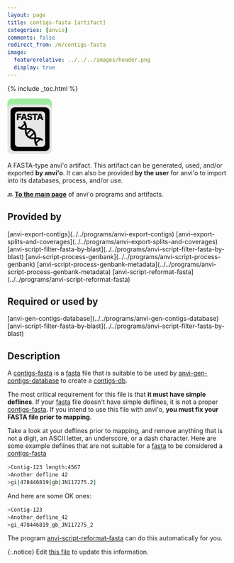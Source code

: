 ```yaml
---
layout: page
title: contigs-fasta [artifact]
categories: [anvio]
comments: false
redirect_from: /m/contigs-fasta
image:
  featurerelative: ../../../images/header.png
  display: true
---
```



{% include _toc.html %}


<img src="../../images/icons/FASTA.png" alt="FASTA" style="width:100px; border:none" />

A FASTA-type anvi'o artifact. This artifact can be generated, used, and/or exported **by anvi'o**. It can also be provided **by the user** for anvi'o to import into its databases, process, and/or use.

🔙 **[To the main page](../../)** of anvi'o programs and artifacts.

## Provided by


<p style="text-align: left" markdown="1"><span class="artifact-p">[anvi-export-contigs](../../programs/anvi-export-contigs)</span> <span class="artifact-p">[anvi-export-splits-and-coverages](../../programs/anvi-export-splits-and-coverages)</span> <span class="artifact-p">[anvi-script-filter-fasta-by-blast](../../programs/anvi-script-filter-fasta-by-blast)</span> <span class="artifact-p">[anvi-script-process-genbank](../../programs/anvi-script-process-genbank)</span> <span class="artifact-p">[anvi-script-process-genbank-metadata](../../programs/anvi-script-process-genbank-metadata)</span> <span class="artifact-p">[anvi-script-reformat-fasta](../../programs/anvi-script-reformat-fasta)</span></p>


## Required or used by


<p style="text-align: left" markdown="1"><span class="artifact-r">[anvi-gen-contigs-database](../../programs/anvi-gen-contigs-database)</span> <span class="artifact-r">[anvi-script-filter-fasta-by-blast](../../programs/anvi-script-filter-fasta-by-blast)</span></p>


## Description

A <span class="artifact-n">[contigs-fasta](/software/anvio/help/main/artifacts/contigs-fasta)</span> is a <span class="artifact-n">[fasta](/software/anvio/help/main/artifacts/fasta)</span> file that is suitable to be used by <span class="artifact-n">[anvi-gen-contigs-database](/software/anvio/help/main/programs/anvi-gen-contigs-database)</span> to create a <span class="artifact-n">[contigs-db](/software/anvio/help/main/artifacts/contigs-db)</span>.

The most critical requirement for this file is that **it must have simple deflines**. If your <span class="artifact-n">[fasta](/software/anvio/help/main/artifacts/fasta)</span> file doesn't have simple deflines, it is not a proper <span class="artifact-n">[contigs-fasta](/software/anvio/help/main/artifacts/contigs-fasta)</span>. If you intend to use this file with anvi'o, **you must fix your FASTA file prior to mapping**.

Take a look at your deflines prior to mapping, and remove anything that is not a digit, an ASCII letter, an underscore, or a dash character. Here are some example deflines that are not suitable for a <span class="artifact-n">[fasta](/software/anvio/help/main/artifacts/fasta)</span> to be considered a <span class="artifact-n">[contigs-fasta](/software/anvio/help/main/artifacts/contigs-fasta)</span>

``` bash
>Contig-123 length:4567 
>Another defline 42
>gi|478446819|gb|JN117275.2|
```

And here are some OK ones:

``` bash
>Contig-123
>Another_defline_42
>gi_478446819_gb_JN117275_2
```

The program <span class="artifact-n">[anvi-script-reformat-fasta](/software/anvio/help/main/programs/anvi-script-reformat-fasta)</span> can do this automatically for you.

{:.notice}
Edit [this file](https://github.com/merenlab/anvio/tree/master/anvio/docs/artifacts/contigs-fasta.md) to update this information.

